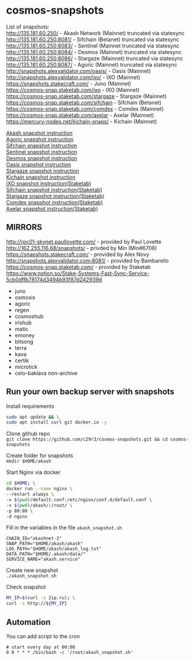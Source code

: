 # cosmos-snapshots  
List of snapshots:   
http://135.181.60.250/      - Akash Network (Mainnet) truncated via statesync  
http://135.181.60.250:8081/ - Sifchain (Betanet) truncated via statesync  
http://135.181.60.250:8083/ - Sentinel (Mainnet truncated via statesync   
http://135.181.60.250:8084/ - Desmos (Mainnet) truncated via statesync  
http://135.181.60.250:8086/ - Stargaze (Mainnet) truncated via statesync  
http://135.181.60.250:8087/ - Agoric (Mainnet) truncated via statesync  
http://snapshots.alexvalidator.com/oasis/ - Oasis (Mainnet)    
http://snapshots.alexvalidator.com/ixo/ - IXO (Mainnet)   
https://snapshots.stakecraft.com/ - Juno (Mainnet)  
https://cosmos-snap.staketab.com/ixo - IXO (Mainnet)  
https://cosmos-snap.staketab.com/stargaze - Stargaze (Mainnet)  
https://cosmos-snap.staketab.com/sifchain - Sifchain (Betanet)  
https://cosmos-snap.staketab.com/comdex - Comdex (Mainnet)  
https://cosmos-snap.staketab.com/axelar - Axelar (Mainnet)  
https://mercury-nodes.net/kichain-snaps/ - Kichain (Mainnet)  

[Akash snapshot instruction](https://github.com/c29r3/cosmos-snapshots/blob/main/Akash.md)  
[Agoric snapshot instruction](https://github.com/c29r3/cosmos-snapshots/blob/main/Agoric.md)  
[Sifchain snapshot instruction](https://github.com/c29r3/cosmos-snapshots/blob/main/Sifchain.md)  
[Sentinel snapshot instruction](https://github.com/c29r3/cosmos-snapshots/blob/main/Sentinel.md)  
[Desmos snapshot instruction](https://github.com/c29r3/cosmos-snapshots/blob/main/Desmos.md)   
[Oasis snapshot instruction](https://github.com/Bambarello/cosmos-snapshots/blob/main/Oasis.md)  
[Stargaze snapshot instruction](https://github.com/c29r3/cosmos-snapshots/blob/main/Stargaze.md)  
[Kichain snapshot instruction](https://github.com/staketab/nginx-cosmos-snap/blob/main/docs/kichain.md)  
[IXO snapshot instruction(Staketab)](https://github.com/staketab/nginx-cosmos-snap/blob/main/docs/ixo.md)  
[Sifchain snapshot instruction(Staketab)](https://github.com/staketab/nginx-cosmos-snap/blob/main/docs/sifchain.md)  
[Stargaze snapshot instruction(Staketab)](https://github.com/staketab/nginx-cosmos-snap/blob/main/docs/stargaze.md)  
[Comdex snapshot instruction(Staketab)](https://github.com/staketab/nginx-cosmos-snap/blob/main/docs/comdex.md)  
[Axelar snapshot instruction(Staketab)](https://github.com/staketab/nginx-cosmos-snap/blob/main/docs/axelar.md)  

## MIRRORS  
http://rpc01-skynet.paullovette.com/ - provided by Paul Lovette  
http://162.255.116.68/snapshots/ - privded by Min (Min#6706)  
https://snapshots.stakecraft.com/    - provided by Alex Novy  
http://snapshots.alexvalidator.com:8081/  - provided by Bambarello  
https://cosmos-snap.staketab.com/  - provided by Staketab  
https://www.notion.so/Stake-Systems-Fast-Sync-Service-5cb0dffb78174d3494b93f87d242939d  
- juno
- osmosis
- agoric
- regen
- cosmoshub
- irishub
- matic
- emoney
- bitsong
- terra
- kava
- certik
- microtick
- celo-baklava non-archive


## Run your own backup server with snapshots  
Install requirements  
```bash
sudo apt update && \
sudo apt install curl git docker.io -y
```

Clone github repo  
`git clone https://github.com/c29r3/cosmos-snapshots.git && cd cosmos-snapshots`  

Create folder for snapshots  
`mkdir $HOME/akash`

Start Nginx via docker  
```bash
cd $HOME; \
docker run --name nginx \
--restart always \
-v $(pwd)/default.conf:/etc/nginx/conf.d/default.conf \
-v $(pwd)/akash/:/root/ \
-p 80:80 \
-d nginx
```

Fill in the variables in the file `akash_snapshot.sh`  
```
CHAIN_ID="akashnet-2"
SNAP_PATH="$HOME/akash/akash"
LOG_PATH="$HOME/akash/akash_log.txt"
DATA_PATH="$HOME/.akash/data/"
SERVICE_NAME="akash.service"
```
Create new snapshot  
`./akash_snapshot.sh`  

Check snapshot  
```bash
MY_IP=$(curl -s 2ip.ru); \
curl -s http://${MY_IP}
```

## Automation  
You can add script to the cron  
```cron
# start every day at 00:00
0 0 * * * /bin/bash -c '/root/akash_snapshot.sh'
```
